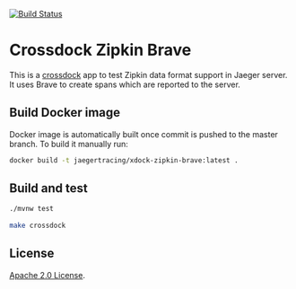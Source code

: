 [![Build Status][ci-img]][ci]

# Crossdock Zipkin Brave

This is a [crossdock](https://github.com/uber/jaeger/tree/master/crossdock) app to test Zipkin data format support in Jaeger server. 
It uses Brave to create spans which are reported to the server.

## Build Docker image

Docker image is automatically built once commit is pushed to the master branch. To build it manually run:
```bash
docker build -t jaegertracing/xdock-zipkin-brave:latest .
```

## Build and test
```bash
./mvnw test
  
make crossdock
```

## License
  
[Apache 2.0 License](./LICENSE).


   [ci-img]: https://travis-ci.org/jaegertracing/xdock-zipkin-brave.svg?branch=master
   [ci]: https://travis-ci.org/jaegertracing/xdock-zipkin-brave
